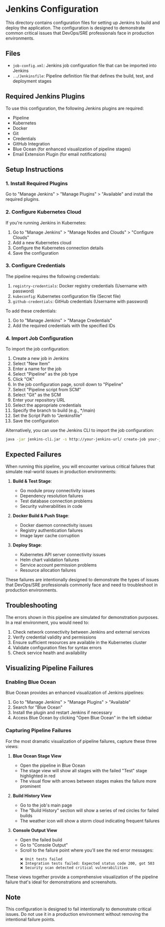 # Jenkins Configuration

This directory contains configuration files for setting up Jenkins to build and deploy the application. The configuration is designed to demonstrate common critical issues that DevOps/SRE professionals face in production environments.

## Files

- `job-config.xml`: Jenkins job configuration file that can be imported into Jenkins
- `../Jenkinsfile`: Pipeline definition file that defines the build, test, and deployment stages

## Required Jenkins Plugins

To use this configuration, the following Jenkins plugins are required:

- Pipeline
- Kubernetes
- Docker
- Git
- Credentials
- GitHub Integration
- Blue Ocean (for enhanced visualization of pipeline stages)
- Email Extension Plugin (for email notifications)

## Setup Instructions

### 1. Install Required Plugins

Go to "Manage Jenkins" > "Manage Plugins" > "Available" and install the required plugins.

### 2. Configure Kubernetes Cloud

If you're running Jenkins in Kubernetes:

1. Go to "Manage Jenkins" > "Manage Nodes and Clouds" > "Configure Clouds"
2. Add a new Kubernetes cloud
3. Configure the Kubernetes connection details
4. Save the configuration

### 3. Configure Credentials

The pipeline requires the following credentials:

1. `registry-credentials`: Docker registry credentials (Username with password)
2. `kubeconfig`: Kubernetes configuration file (Secret file)
3. `github-credentials`: GitHub credentials (Username with password)

To add these credentials:

1. Go to "Manage Jenkins" > "Manage Credentials"
2. Add the required credentials with the specified IDs

### 4. Import Job Configuration

To import the job configuration:

1. Create a new job in Jenkins
2. Select "New Item"
3. Enter a name for the job
4. Select "Pipeline" as the job type
5. Click "OK"
6. In the job configuration page, scroll down to "Pipeline"
7. Select "Pipeline script from SCM"
8. Select "Git" as the SCM
9. Enter your repository URL
10. Select the appropriate credentials
11. Specify the branch to build (e.g., */main)
12. Set the Script Path to "Jenkinsfile"
13. Save the configuration

Alternatively, you can use the Jenkins CLI to import the job configuration:

```bash
java -jar jenkins-cli.jar -s http://your-jenkins-url/ create-job your-job-name < job-config.xml
```

## Expected Failures

When running this pipeline, you will encounter various critical failures that simulate real-world issues in production environments:

1. **Build & Test Stage**:
   - Go module proxy connectivity issues
   - Dependency resolution failures
   - Test database connection problems
   - Security vulnerabilities in code

2. **Docker Build & Push Stage**:
   - Docker daemon connectivity issues
   - Registry authentication failures
   - Image layer cache corruption

3. **Deploy Stage**:
   - Kubernetes API server connectivity issues
   - Helm chart validation failures
   - Service account permission problems
   - Resource allocation failures

These failures are intentionally designed to demonstrate the types of issues that DevOps/SRE professionals commonly face and need to troubleshoot in production environments.

## Troubleshooting

The errors shown in this pipeline are simulated for demonstration purposes. In a real environment, you would need to:

1. Check network connectivity between Jenkins and external services
2. Verify credential validity and permissions
3. Ensure sufficient resources are available in the Kubernetes cluster
4. Validate configuration files for syntax errors
5. Check service health and availability

## Visualizing Pipeline Failures

### Enabling Blue Ocean

Blue Ocean provides an enhanced visualization of Jenkins pipelines:

1. Go to "Manage Jenkins" > "Manage Plugins" > "Available"
2. Search for "Blue Ocean"
3. Install the plugin and restart Jenkins if necessary
4. Access Blue Ocean by clicking "Open Blue Ocean" in the left sidebar

### Capturing Pipeline Failures

For the most dramatic visualization of pipeline failures, capture these three views:

1. **Blue Ocean Stage View**
   - Open the pipeline in Blue Ocean
   - The stage view will show all stages with the failed "Test" stage highlighted in red
   - The visual flow with arrows between stages makes the failure more prominent

2. **Build History View**
   - Go to the job's main page
   - The "Build History" section will show a series of red circles for failed builds
   - The weather icon will show a storm cloud indicating frequent failures

3. **Console Output View**
   - Open the failed build
   - Go to "Console Output"
   - Scroll to the failure point where you'll see the red error messages:
     ```
     ❌ Unit tests failed
     ❌ Integration tests failed: Expected status code 200, got 503
     ❌ Security scan detected critical vulnerabilities
     ```

These views together provide a comprehensive visualization of the pipeline failure that's ideal for demonstrations and screenshots.

## Note

This configuration is designed to fail intentionally to demonstrate critical issues. Do not use it in a production environment without removing the intentional failure points.
